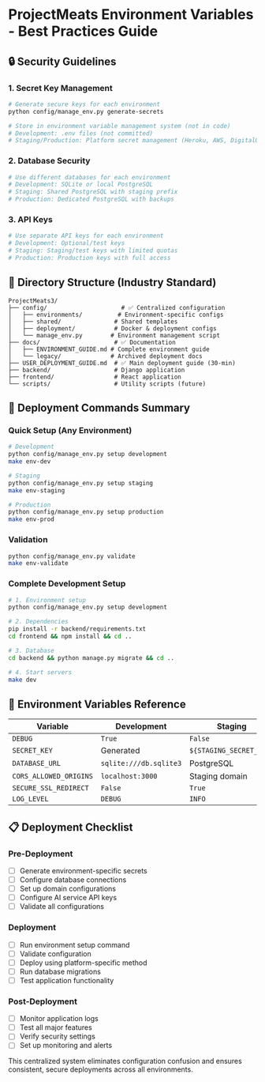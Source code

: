 # ProjectMeats Environment Variables - Best Practices Guide

## 🔒 Security Guidelines

### 1. Secret Key Management
```bash
# Generate secure keys for each environment
python config/manage_env.py generate-secrets

# Store in environment variable management system (not in code)
# Development: .env files (not committed)
# Staging/Production: Platform secret management (Heroku, AWS, DigitalOcean, etc.)
```

### 2. Database Security
```bash
# Use different databases for each environment
# Development: SQLite or local PostgreSQL
# Staging: Shared PostgreSQL with staging prefix
# Production: Dedicated PostgreSQL with backups
```

### 3. API Keys
```bash
# Use separate API keys for each environment
# Development: Optional/test keys
# Staging: Staging/test keys with limited quotas
# Production: Production keys with full access
```

## 📁 Directory Structure (Industry Standard)

```
ProjectMeats3/
├── config/                     # ✅ Centralized configuration
│   ├── environments/          # Environment-specific configs
│   ├── shared/               # Shared templates
│   ├── deployment/           # Docker & deployment configs
│   └── manage_env.py        # Environment management script
├── docs/                     # ✅ Documentation
│   ├── ENVIRONMENT_GUIDE.md # Complete environment guide
│   └── legacy/              # Archived deployment docs
├── USER_DEPLOYMENT_GUIDE.md  # ✅ Main deployment guide (30-min)
├── backend/                  # Django application
├── frontend/                 # React application
└── scripts/                  # Utility scripts (future)
```

## 🚀 Deployment Commands Summary

### Quick Setup (Any Environment)
```bash
# Development
python config/manage_env.py setup development
make env-dev

# Staging  
python config/manage_env.py setup staging
make env-staging

# Production
python config/manage_env.py setup production
make env-prod
```

### Validation
```bash
python config/manage_env.py validate
make env-validate
```

### Complete Development Setup
```bash
# 1. Environment setup
python config/manage_env.py setup development

# 2. Dependencies
pip install -r backend/requirements.txt
cd frontend && npm install && cd ..

# 3. Database
cd backend && python manage.py migrate && cd ..

# 4. Start servers
make dev
```

## 🔧 Environment Variables Reference

| Variable | Development | Staging | Production |
|----------|-------------|---------|------------|
| `DEBUG` | `True` | `False` | `False` |
| `SECRET_KEY` | Generated | `${STAGING_SECRET_KEY}` | `${PRODUCTION_SECRET_KEY}` |
| `DATABASE_URL` | `sqlite:///db.sqlite3` | PostgreSQL | PostgreSQL + pooling |
| `CORS_ALLOWED_ORIGINS` | `localhost:3000` | Staging domain | Production domain only |
| `SECURE_SSL_REDIRECT` | `False` | `True` | `True` |
| `LOG_LEVEL` | `DEBUG` | `INFO` | `WARNING` |

## 📋 Deployment Checklist

### Pre-Deployment
- [ ] Generate environment-specific secrets
- [ ] Configure database connections
- [ ] Set up domain configurations
- [ ] Configure AI service API keys
- [ ] Validate all configurations

### Deployment
- [ ] Run environment setup command
- [ ] Validate configuration
- [ ] Deploy using platform-specific method
- [ ] Run database migrations
- [ ] Test application functionality

### Post-Deployment
- [ ] Monitor application logs
- [ ] Test all major features
- [ ] Verify security settings
- [ ] Set up monitoring and alerts

This centralized system eliminates configuration confusion and ensures consistent, secure deployments across all environments.